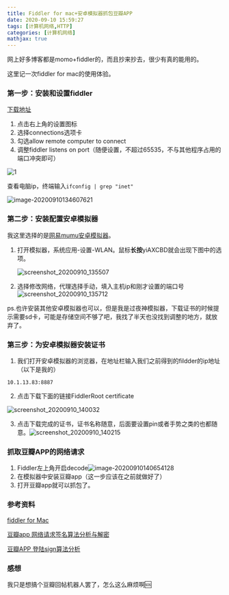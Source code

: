 ```yaml
---
title: Fiddler for mac+安卓模拟器抓包豆瓣APP
date: 2020-09-10 15:59:27
tags: [计算机网络,HTTP]
categories: [计算机网络]
mathjax: true
---
```


网上好多博客都是momo+fiddler的，而且抄来抄去，很少有真的能用的。

这里记一次fiddler for mac的使用体验。

### 第一步：安装和设置fiddler

[下载地址](https://www.telerik.com/download/fiddler-everywhere)

1. 点击右上角的设置图标
2. 选择connections选项卡
3. 勾选allow remote computer to connect
4. 调整fiddler listens on port（随便设置，不超过65535，不与其他程序占用的端口冲突即可）

![1](Fiddler-for-mac-安卓模拟器抓包豆瓣APP/1.jpg)

查看电脑ip，终端输入`ifconfig | grep "inet"`

![image-20200910134607621](Fiddler-for-mac-安卓模拟器抓包豆瓣APP/2.png)

### 第二步：安装配置安卓模拟器

我这里选择的是[网易mumu安卓模拟器](https://www.baidu.com/link?url=K0AudkJQOs8O4uSjQHT3sypCuYB_4hliwPz2xj8XcXi&ck=5976.10.9999.389.396.263.137.1300&shh=www.baidu.com&sht=baiduhome_pg&wd=&eqid=ac99bd300000a8e2000000055f59b794)。

1. 打开模拟器，系统应用-设置-WLAN。鼠标**长按**yiAXCBD就会出现下图中的选项。

   ![screenshot_20200910_135507](Fiddler-for-mac-安卓模拟器抓包豆瓣APP/3.png)

2. 选择修改网络，代理选择手动，填入主机ip和刚才设置的端口号![screenshot_20200910_135712](Fiddler-for-mac-安卓模拟器抓包豆瓣APP/4.png)

ps.也许安装其他安卓模拟器也可以，但是我是过夜神模拟器，下载证书的时候提示需要sd卡，可能是存储空间不够了吧，我找了半天也没找到调整的地方，就放弃了。

### 第三步：为安卓模拟器安装证书

1. 我们打开安卓模拟器的浏览器，在地址栏输入我们之前得到的fildder的ip地址（以下是我的）

```
10.1.13.83:8887
```

2. 点击下载下面的链接FiddlerRoot certificate

![screenshot_20200910_140032](Fiddler-for-mac-安卓模拟器抓包豆瓣APP/5.png)

3. 点击下载完成的证书，证书名称随意，后面要设置pin或者手势之类的也都随意。![screenshot_20200910_140215](Fiddler-for-mac-安卓模拟器抓包豆瓣APP/6.png)

### 抓取豆瓣APP的网络请求

1. Fiddler左上角开启decode![image-20200910140654128](Fiddler-for-mac-安卓模拟器抓包豆瓣APP/7.png)
2. 在模拟器中安装豆瓣app（这一步应该在之前就做好了）
3. 打开豆瓣app就可以抓包了。

### 参考资料

[fiddler for Mac](https://www.cnblogs.com/smallbo/p/12288846.html)

[豆瓣app 网络请求签名算法分析与解密](https://www.52pojie.cn/thread-1262453-1-1.html)

[豆瓣APP 登陆sign算法分析](https://bbs.125.la/thread-14226779-1-1.html)

### 感想

我只是想搞个豆瓣回帖机器人罢了，怎么这么麻烦啊🆘